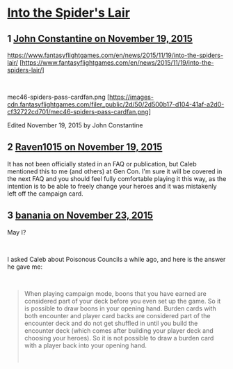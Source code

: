 # [Into the Spider&#039;s Lair](https://community.fantasyflightgames.com/topic/193965-into-the-spiders-lair/)

## 1 [John Constantine on November 19, 2015](https://community.fantasyflightgames.com/topic/193965-into-the-spiders-lair/?do=findComment&comment=1900264)

https://www.fantasyflightgames.com/en/news/2015/11/19/into-the-spiders-lair/ [https://www.fantasyflightgames.com/en/news/2015/11/19/into-the-spiders-lair/]

 

mec46-spiders-pass-cardfan.png [https://images-cdn.fantasyflightgames.com/filer_public/2d/50/2d500b17-d104-41af-a2d0-cf32722cd701/mec46-spiders-pass-cardfan.png]

Edited November 19, 2015 by John Constantine

## 2 [Raven1015 on November 19, 2015](https://community.fantasyflightgames.com/topic/193965-into-the-spiders-lair/?do=findComment&comment=1900391)

It has not been officially stated in an FAQ or publication, but Caleb mentioned this to me (and others) at Gen Con. I'm sure it will be covered in the next FAQ and you should feel fully comfortable playing it this way, as the intention is to be able to freely change your heroes and it was mistakenly left off the campaign card.

## 3 [banania on November 23, 2015](https://community.fantasyflightgames.com/topic/193965-into-the-spiders-lair/?do=findComment&comment=1904448)

May I?

 

I asked Caleb about Poisonous Councils a while ago, and here is the answer he gave me:

 

> When playing campaign mode, boons that you have earned are considered part of your deck before you even set up the game. So it is possible to draw boons in your opening hand.
> Burden cards with both encounter and player card backs are considered part of the encounter deck and do not get shuffled in until you build the encounter deck (which comes after building your player deck and choosing your heroes). So it is not possible to draw a burden card with a player back into your opening hand.
> 
>  

 

